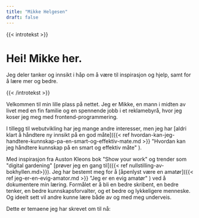 ```yaml
---
title: "Mikke Helgesen"
draft: false
---
```

{{< introtekst >}}
<h1>Hei! Mikke her.</h1> 
<p>
Jeg deler tanker og innsikt i håp om å være til inspirasjon og hjelp, samt for å lære mer og bedre.
</p>
{{< /introtekst >}}

Velkommen til min lille plass på nettet. Jeg er Mikke, en mann i midten av livet med en fin familie og en spennende jobb i et reklamebyrå, hvor jeg koser jeg meg med frontend-programmering.

I tillegg til webutvikling har jeg mange andre interesser, men jeg har [aldri klart å håndtere ny innsikt på en god måte]({{< ref hvordan-kan-jeg-handtere-kunnskap-pa-en-smart-og-effektiv-mate.md >}} "Hvordan kan jeg håndtere kunnskap på en smart og effektiv måte" ).

Med inspirasjon fra Auston Kleons bok "Show your work" og trender som "digital gardening" [prøver jeg en gang til]({{< ref nullstilling-av-bokhyllen.md>}}). Jeg har bestemt meg for å [åpenlyst være en amatør]({{< ref jeg-er-en-evig-amator.md >}} "Jeg er en evig amatør" ) ved å dokumentere min læring. Formålet er å bli en bedre skribent, en bedre tenker, en bedre kunnskapsforvalter, og et bedre og lykkeligere menneske. Og ideelt sett vil andre kunne lære både av og med meg underveis.

[comment]: <> (## **Viktig!**
I tråd med tankegangen bak "digital garden" er ikke mine skriverier å anse som ferdige tekster. De utvikles til stadighet ettersom jeg lærer mer, får ny innsikt eller blir korrigert. Jeg deler en prosess mer enn et sluttprodukt. Det er mer som en privat wikipedia, med en god blanding av fakta, antagelser, tanker og ideer, antagelig ispedd noen misforståelser, misoppfatninger og rene feil fra tid til annen. Korriger meg gjerne!)

Dette er temaene jeg har skrevet om til nå:
